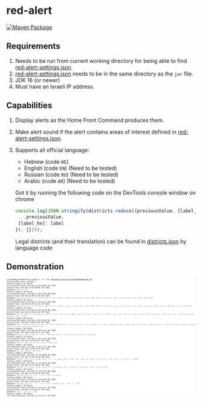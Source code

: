 # red-alert

[![Maven Package](https://github.com/ashr123/red-alert/actions/workflows/maven-publish.yml/badge.svg?branch=1.0.0)](https://github.com/ashr123/red-alert/actions/workflows/maven-publish.yml)

## Requirements

1. Needs to be run from current working directory for being able to
   find [red-alert-settings.json](red-alert-settings.json).
2. [red-alert-settings.json](red-alert-settings.json) needs to be in the same directory as the `jar` file.
3. JDK 16 (or newer)
4. Must have an Israeli IP address.

## Capabilities

1. Display alerts as the Home Front Command produces them.
2. Make alert sound if the alert contains areas of interest defined
   in [red-alert-settings.json](red-alert-settings.json).
3. Supports all official language:
	- Hebrew (code `HE`)
	- English (code `EN`) (Need to be tested)
	- Russian (code `RU`) (Need to be tested)
	- Arabic (code `AR`) (Need to be tested)

   Got it by running the following code on the DevTools console window on chrome
   ```javascript
   console.log(JSON.stringify(districts.reduce((previousValue, {label_he, label}) => ({
   	...previousValue,
   	[label_he]: label
   }), {})));
   ```

   Legal districts (and their translation) can be found in [districts.json](src/main/resources/districts.json) by
   language code

## Demonstration

![demo](pic.png "Demo")